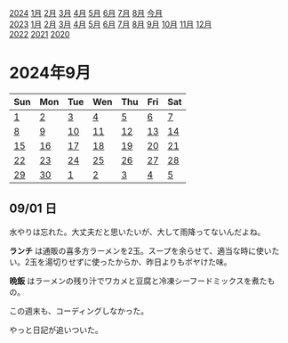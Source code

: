 [2024](README.md#2024) [1月](2024-01.md) [2月](2024-02.md) [3月](2024-03.md) [4月](2024-04.md) [5月](2024-05.md) [6月](2024-06.md) [7月](2024-07.md) [8月](2024-08.md) [今月](2024-09.md)  
[2023](README.md#2023) [1月](2023-01.md) [2月](2023-02.md) [3月](2023-03.md) [4月](2023-04.md) [5月](2023-05.md) [6月](2023-06.md) [7月](2023-07.md) [8月](2023-08.md) [9月](2023-09.md) [10月](2023-10.md) [11月](2023-11.md) [12月](2023-12.md)  
[2022](README.md#2022) [2021](README.md#2021) [2020](README.md#2020)  

2024年9月
=========

|Sun|Mon|Tue|Wen|Thu|Fri|Sat|
|---|---|---|---|---|---|---|
|[1](#0901-日)|[2](#0902-月)|[3](#0903-火)|[4](#0904-水)|[5](#0905-木)|[6](#0906-金)|[7](#0907-土)|
|[8](#0908-日)|[9](#0909-月)|[10](#0910-火)|[11](#0911-水)|[12](#0912-木)|[13](#0913-金)|[14](#0914-土)|
|[15](#0915-日)|[16](#0916-月)|[17](#0917-火)|[18](#0918-水)|[19](#0919-木)|[20](#0920-金)|[21](#0921-土)|
|[22](#0922-日)|[23](#0923-月)|[24](#0924-火)|[25](#0925-水)|[26](#0926-木)|[27](#0927-金)|[28](#0928-土)|
|[29](#0929-日)|[30](#0930-月)|[1](2024-10.md#1001-火)|[2](2024-10.md#1002-水)|[3](2024-10.md#1003-木)|[4](2024-10.md#1004-金)|[5](2024-10.md#1005-土)|

09/01 日
--------

水やりは忘れた。大丈夫だと思いたいが、大して雨降ってないんだよね。

__ランチ__ は通販の喜多方ラーメンを2玉。スープを余らせて、適当な時に使いたい。2玉を湯切りせずに使ったからか、昨日よりもボヤけた味。

__晩飯__ はラーメンの残り汁でワカメと豆腐と冷凍シーフードミックスを煮たもの。

この週末も、コーディングしなかった。

やっと日記が追いついた。
